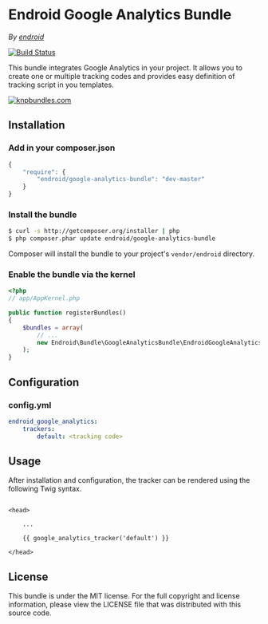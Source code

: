 Endroid Google Analytics Bundle
===============================

*By [endroid](http://endroid.nl/)*

[![Build Status](https://secure.travis-ci.org/endroid/EndroidGoogleAnalyticsBundle.png)](http://travis-ci.org/endroid/EndroidGoogleAnalyticsBundle)

This bundle integrates Google Analytics in your project. It allows you to
create one or multiple tracking codes and provides easy definition of tracking
script in you templates.

[![knpbundles.com](http://knpbundles.com/endroid/EndroidGoogleAnalyticsBundle/badge-short)](http://knpbundles.com/endroid/EndroidGoogleAnalyticsBundle)

## Installation

### Add in your composer.json

```js
{
    "require": {
        "endroid/google-analytics-bundle": "dev-master"
    }
}
```

### Install the bundle

``` bash
$ curl -s http://getcomposer.org/installer | php
$ php composer.phar update endroid/google-analytics-bundle
```

Composer will install the bundle to your project's `vendor/endroid` directory.

### Enable the bundle via the kernel

``` php
<?php
// app/AppKernel.php

public function registerBundles()
{
    $bundles = array(
        // ...
        new Endroid\Bundle\GoogleAnalyticsBundle\EndroidGoogleAnalyticsBundle(),
    );
}
```

## Configuration

### config.yml

```yaml
endroid_google_analytics:
    trackers:
        default: <tracking code>
```

## Usage

After installation and configuration, the tracker can be rendered using the following Twig syntax.

```twig

<head>

    ...

    {{ google_analytics_tracker('default') }}

</head>
```

## License

This bundle is under the MIT license. For the full copyright and license information, please view the LICENSE file that
was distributed with this source code.
